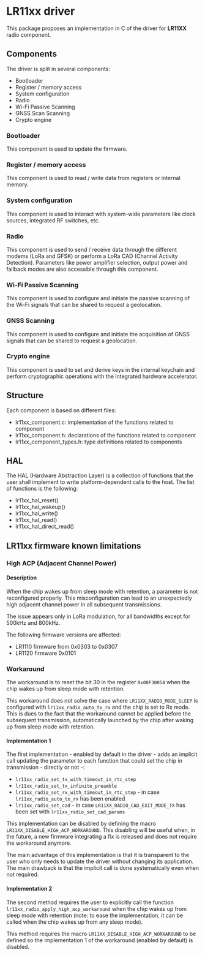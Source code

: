 # LR11xx driver

This package proposes an implementation in C of the driver for **LR11XX** radio component.

## Components

The driver is split in several components:

- Bootloader
- Register / memory access
- System configuration
- Radio
- Wi-Fi Passive Scanning
- GNSS Scan Scanning
- Crypto engine

### Bootloader

This component is used to update the firmware.

### Register / memory access

This component is used to read / write data from registers or internal memory.

### System configuration

This component is used to interact with system-wide parameters like clock sources, integrated RF switches, etc.

### Radio

This component is used to send / receive data through the different modems (LoRa and GFSK) or perform a LoRa CAD (Channel Activity Detection). Parameters like power amplifier selection, output power and fallback modes are also accessible through this component.

### Wi-Fi Passive Scanning

This component is used to configure and initiate the passive scanning of the Wi-Fi signals that can be shared to request a geolocation.

### GNSS Scanning

This component is used to configure and initiate the acquisition of GNSS signals that can be shared to request a geolocation.

### Crypto engine

This component is used to set and derive keys in the internal keychain and perform cryptographic operations with the integrated hardware accelerator.

## Structure

Each component is based on different files:

- lr11xx_component.c: implementation of the functions related to component
- lr11xx_component.h: declarations of the functions related to component
- lr11xx_component_types.h: type definitions related to components

## HAL

The HAL (Hardware Abstraction Layer) is a collection of functions that the user shall implement to write platform-dependent calls to the host. The list of functions is the following:

- lr11xx_hal_reset()
- lr11xx_hal_wakeup()
- lr11xx_hal_write()
- lr11xx_hal_read()
- lr11xx_hal_direct_read()

## LR11xx firmware known limitations

### High ACP (Adjacent Channel Power)

#### Description

When the chip wakes up from sleep mode with retention, a parameter is not reconfigured properly. This misconfiguration can lead to an unexpectedly high adjacent channel power in all subsequent transmissions.

The issue appears only in LoRa modulation, for all bandwidths except for 500kHz and 800kHz.

The following firmware versions are affected:

- LR1110 firmware from 0x0303 to 0x0307
- LR1120 firmware 0x0101

### Workaround

The workaround is to reset the bit 30 in the register `0x00F30054` when the chip wakes up from sleep mode with retention.

This workaround does not solve the case where `LR11XX_RADIO_MODE_SLEEP` is configured with `lr11xx_radio_auto_tx_rx` and the chip is set to Rx mode. This is dues to the fact that the workaround cannot be applied before the subsequent transmission, automatically launched by the chip after waking up from sleep mode with retention.

#### Implementation 1

The first implementation - enabled by default in the driver - adds an implicit call updating the parameter to each function that could set the chip in transmission - directly or not -:

- `lr11xx_radio_set_tx_with_timeout_in_rtc_step`
- `lr11xx_radio_set_tx_infinite_preamble`
- `lr11xx_radio_set_rx_with_timeout_in_rtc_step` - in case `lr11xx_radio_auto_tx_rx` has been enabled
- `lr11xx_radio_set_cad` - in case `LR11XX_RADIO_CAD_EXIT_MODE_TX` has been set with `lr11xx_radio_set_cad_params`

This implementation can be disabled by defining the macro `LR11XX_DISABLE_HIGH_ACP_WORKAROUND`. This disabling will be useful when, in the future, a new firmware integrating a fix is released and does not require the workaround anymore.

The main advantage of this implementation is that it is transparent to the user who only needs to update the driver without changing its application. The main drawback is that the implicit call is done systematically even when not required.

#### Implementation 2

The second method requires the user to explicitly call the function `lr11xx_radio_apply_high_acp_workaround` when the chip wakes up from sleep mode with retention (note: to ease the implementation, it can be called when the chip wakes up from any sleep mode).

This method requires the macro `LR11XX_DISABLE_HIGH_ACP_WORKAROUND` to be defined so the implementation 1 of the workaround (enabled by default) is disabled.
